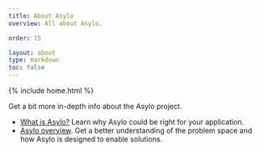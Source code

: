 ```yaml
---
title: About Asylo
overview: All about Asylo.

order: 15

layout: about
type: markdown
toc: false
---
```

{% include home.html %}

Get a bit more in-depth info about the Asylo project.

- [What is Asylo?]({{home}}/about/about.html) Learn why Asylo could be right for your application.
- [Asylo overview]({{home}}/about/overview.html). Get a better understanding of the problem space and how Asylo is designed to enable solutions.
